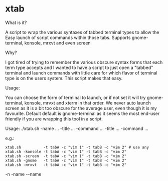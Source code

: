 xtab
====

What is it?

A script to wrap the various syntaxes of tabbed terminal types to allow
the Easy launch of script commands within those tabs. Supports gnome-terminal, 
konsole, mrxvt and even screen

Why?

I got tired of trying to remember the various obscure syntax forms that
each term type accepts and I wanted to have a script to just open a "tabbed"
terminal and launch commands with little care for which flavor of terminal
type is on the users system. This script makes that easy.

Usage:

You can choose the form of terminal to launch, or if not set it will
try gnome-terminal, konsole, mrvxt and xterm in that order. We never
auto launch screen as it is a bit too obscure for the average user,
even though it is my favourite. Default default is gnome-terminal as
it seems the most end-user friendly if you are wrapping this tool in
a script.

Usage: ./xtab.sh -name ... -title ... -command ... -title ... -command ...

e.g.:

    xtab.sh          -t tabA -c "vim 1" -t tabB -c "vim 2" # use any
    xtab.sh -konsole -t tabA -c "vim 1" -t tabB -c "vim 2"
    xtab.sh -screen  -t tabA -c "vim 1" -t tabB -c "vim 2"
    xtab.sh -gnome   -t tabA -c "vim 1" -t tabB -c "vim 2"
    xtab.sh -mrxvt   -t tabA -c "vim 1" -t tabB -c "vim 2"

  -n
  -name
  --name <title>    : Name of the window to launch.

  -t
  -title             
  --title           : Title for this tab.

  -c
  -command           
  --command         : Command to run in this tab.

  -gnome
  --gnome           : Use tabbed gnome terminal

  -xterm
  --xterm           : Use multiple xterms

  -konsole
  --konsole         : Open tabbed konsole sessions

  -mrxvt
  --mrxvt           : Open tabbed mrxvt sessions

  -screen
  --screen          : Open terminal screen sessions

Version 0.1
./xtab.sh: no commands specified
